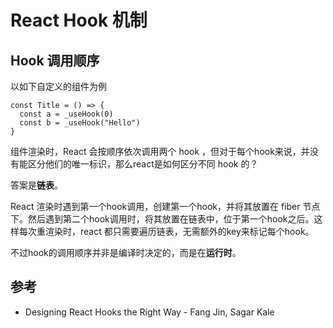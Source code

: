 # React Hook 机制
## Hook 调用顺序
以如下自定义的组件为例
```tsx
const Title = () => {
  const a = _useHook(0)
  const b = _useHook("Hello")
}
```

组件渲染时，React 会按顺序依次调用两个 hook ，但对于每个hook来说，并没有能区分他们的唯一标识，那么react是如何区分不同 hook 的？

答案是**链表**。

React 渲染时遇到第一个hook调用，创建第一个hook，并将其放置在 fiber 节点下。然后遇到第二个hook调用时，将其放置在链表中，位于第一个hook之后。这样每次重渲染时，react 都只需要遍历链表，无需额外的key来标记每个hook。

不过hook的调用顺序并非是编译时决定的，而是在**运行时**。


## 参考
- Designing React Hooks the Right Way - Fang Jin, Sagar Kale
